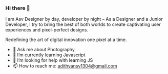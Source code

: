 ### Hi there 👋

I am Asv
Designer by day, developer by night –  As a Designer and a Junior Developer, I try to bring the best of both worlds to create captivating user experiences and pixel-perfect designs. 

Redefining the art of digital innovation one pixel at a time.


- 💬 Ask me about Photography 
- 🌱 I’m currently learning Javascript
- 🤔 I’m looking for help with learning JS
- 📫 How to reach me: adithyansv1304@gmail.com

  
<!--
**AdithyanSV/AdithyanSV** is a ✨ _special_ ✨ repository because its `README.md` (this file) appears on your GitHub profile.

Here are some ideas to get you started:

- 🔭 I’m currently working on ...
- 👯 I’m looking to collaborate on ...
- 😄 Pronouns: ...
- ⚡ Fun fact: ...
-->
